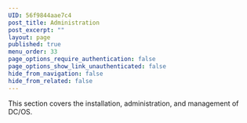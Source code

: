 ```yaml
---
UID: 56f9844aae7c4
post_title: Administration
post_excerpt: ""
layout: page
published: true
menu_order: 33
page_options_require_authentication: false
page_options_show_link_unauthenticated: false
hide_from_navigation: false
hide_from_related: false
---
```


This section covers the installation, administration, and management of DC/OS.